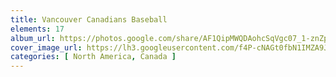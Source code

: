 ```yaml
---
title: Vancouver Canadians Baseball
elements: 17
album_url: https://photos.google.com/share/AF1QipMWQDAohcSqVgc07_1-znZpjTwJlAQjuYfvRVxVMMrjTeg_d-mdI-u8iMA3--UdlA?key=TlJhdjVHLUc4SXlwTW1sYzBDMmF2QUc5NFR3UnpB
cover_image_url: https://lh3.googleusercontent.com/f4P-cNAGt0fbN1IMZA9JulHbFSiGWJahLiy0efwAZK9cLQHQ4ZanRWaQYfFDAg0r7e7U9b9cuwVH1pHmedGwJtii1E42MX9tPRQG5lKlcWJnnkjYCDJzo4-hVMvkRHqyCopnRonhilI78DpbvBXZx8clyfq0l4B4leeEKnCwxe1-dn5G3red0xX86-tvBmvuDCTJu8xvzujRf-71XLcgFVvA9_fbMTroEQYCiKT9TJ2so61GY0FD-mJ6Duxz5itt6H_e12pJrjC8xXOe-FotQHfEpROSuf8Sz4yVmloLWC7KFzz3MZFn5pxo0aIyUyr6e8A_ZTE1AGTyI0TexJzuWQZ2OvPBgXg2kHRBDDRlk6_tXAoFc2YpHcX1aExBw1KJ7ZvVlofACKb1ytA6VEGX-BSBUKhmBB4tgudBAuvJEdm8vT5YLsGcQM1Q8QiLzT2crbblzZqfT7XSYI6QhTco77NlM2_U4xrO9Y9pT755bWU2TUfkkP5q9kOEbYfoD8r9VqMPsB__ADVU7EMKN8FtqLdg5OLCFKCoBC_WUynWouvbWIeYATTZaZCUj7JDuzFBV-khLVuaKW8MYQbWKWlmBC3oVXdjwqa6fgcYcvvpBo-GqVhz9mxEDaMmaCuun3TjraYBXoyA3ZCBQnK1DqylfjedqQ=s195-p-k-no
categories: [ North America, Canada ]
---
```

